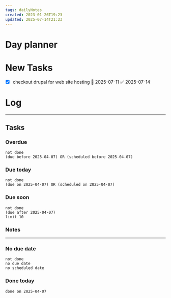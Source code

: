 ```yaml
---
tags: dailyNotes
created: 2023-01-26T19:23
updated: 2025-07-14T21:23
---
```

# Day planner


# New Tasks
- [x] checkout drupal for web site hosting 📅 2025-07-11 ✅ 2025-07-14

# Log

----
## Tasks
### Overdue
```tasks
not done
(due before 2025-04-07) OR (scheduled before 2025-04-07)
```

### Due today
```tasks
not done
(due on 2025-04-07) OR (scheduled on 2025-04-07)
```

### Due soon
```tasks
not done
(due after 2025-04-07)
limit 10
```

### Notes

----
### No due date
```tasks
not done
no due date
no scheduled date
```

### Done today
```tasks
done on 2025-04-07
```
